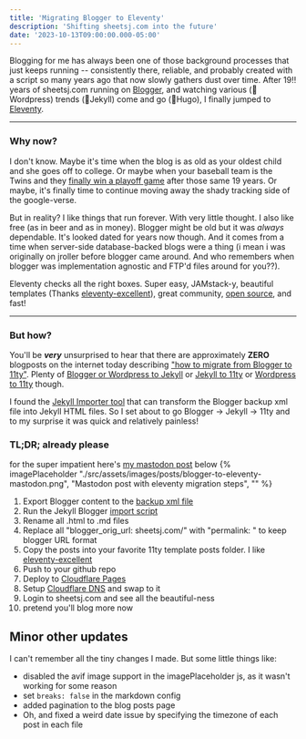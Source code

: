 ```yaml
---
title: 'Migrating Blogger to Eleventy'
description: 'Shifting sheetsj.com into the future'
date: '2023-10-13T09:00:00.000-05:00'
---
```


Blogging for me has always been one of those background processes that just keeps running -- consistently there,
reliable, and probably created with a script so many years ago that now slowly gathers dust over time. After 19‼️ years
of sheetsj.com running on [Blogger](https://blogger.com), and watching various (👋Wordpress) trends (👋Jekyll) come
and go (👋Hugo), I finally jumped to [Eleventy](https://11ty.dev).

---

### Why now?
I don't know. Maybe it's time when the blog is as old as your oldest child and she goes off to college.
Or maybe when your baseball team is the Twins and they 
[finally win a playoff game](https://www.mlb.com/news/twins-win-game-1-al-wild-card-series-2023) after those same 19 years. 
Or maybe, it's finally time to continue moving away the shady tracking side of the google-verse.

But in reality? I like things that run forever. With very little thought. I also like free (as in beer and as in money).
Blogger might be old but it was _always_ dependable. It's looked dated for years now though. And it comes from a time
when server-side database-backed blogs were a thing (i mean i was originally on jroller before blogger came around.
And who remembers when blogger was implementation agnostic and FTP'd files around for you??).

Eleventy checks all the right boxes. Super easy, JAMstack-y, beautiful templates (Thanks 
[eleventy-excellent](https://github.com/madrilene/eleventy-excellent)), great community, 
[open source](https://github.com/11ty/eleventy/), and fast!

---

### But how?
You'll be **_very_** unsurprised to hear that there are approximately **ZERO** blogposts on the internet today describing ["how
to migrate from Blogger to 11ty"](https://www.google.com/search?q=how+to+migrate+from+Blogger+to+11ty). Plenty of 
[Blogger or Wordpress to Jekyll](https://dev.to/rupeshtiwari/importing-wordpress-or-blogger-blogs-to-jekyll-blog-mpg)
or [Jekyll to 11ty](https://kittygiraudel.com/2020/11/30/from-jekyll-to-11ty/) or
[Wordpress to 11ty](https://www.smashingmagazine.com/2020/12/wordpress-eleventy-static-site-generator/) though.

I found the [Jekyll Importer tool](https://import.jekyllrb.com/docs/blogger/) that can transform the Blogger backup
xml file into Jekyll HTML files. So I set about to go Blogger -> Jekyll -> 11ty and to my surprise it was quick and
relatively painless!

### TL;DR; already please
for the super impatient here's [my mastodon post](https://elk.zone/hachyderm.io/@jeffsheets/111140679316431910) below
{% imagePlaceholder "./src/assets/images/posts/blogger-to-eleventy-mastodon.png", "Mastodon post with eleventy migration steps", "" %}

1. Export Blogger content to the [backup xml file](https://support.google.com/blogger/answer/41387?visit_id=638328463493677559-1019383255&rd=1)
2. Run the Jekyll Blogger [import script](https://import.jekyllrb.com/docs/blogger/)
3. Rename all .html to .md files
4. Replace all "blogger_orig_url: sheetsj.com/" with "permalink: " to keep blogger URL format
5. Copy the posts into your favorite 11ty template posts folder. I like [eleventy-excellent](https://github.com/madrilene/eleventy-excellent/tree/main)
6. Push to your github repo
7. Deploy to [Cloudflare Pages](https://developers.cloudflare.com/pages/framework-guides/deploy-anything/)
8. Setup [Cloudflare DNS](https://developers.cloudflare.com/pages/platform/custom-domains/) and swap to it
9. Login to sheetsj.com and see all the beautiful-ness
10. pretend you'll blog more now

## Minor other updates
I can't remember all the tiny changes I made. But some little things like:
- disabled the avif image support in the imagePlaceholder js, as it wasn't working for some reason
- set `breaks: false` in the markdown config
- added pagination to the blog posts page
- Oh, and fixed a weird date issue by specifying the timezone of each post in each file